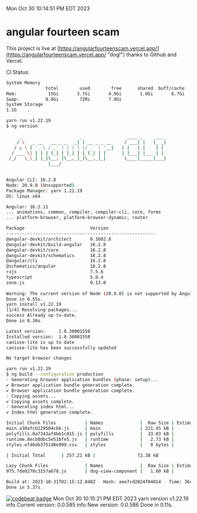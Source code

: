 Mon Oct 30 10:14:51 PM EDT 2023

# angular fourteen scam


This project is live at [https://angularfourteenscam.vercel.app/](https://angularfourteenscam.vercel.app/ "dog!") thanks to Github and Vercel.

CI Status: 

```bash
System Memory
               total        used        free      shared  buff/cache   available
Mem:            15Gi       3.7Gi       4.9Gi       1.0Gi       6.7Gi        10Gi
Swap:          8.0Gi        72Mi       7.9Gi
System Storage
1.1G	.
```
```bash
yarn run v1.22.19
$ ng version

     _                      _                 ____ _     ___
    / \   _ __   __ _ _   _| | __ _ _ __     / ___| |   |_ _|
   / △ \ | '_ \ / _` | | | | |/ _` | '__|   | |   | |    | |
  / ___ \| | | | (_| | |_| | | (_| | |      | |___| |___ | |
 /_/   \_\_| |_|\__, |\__,_|_|\__,_|_|       \____|_____|___|
                |___/
    

Angular CLI: 16.2.8
Node: 20.9.0 (Unsupported)
Package Manager: yarn 1.22.19
OS: linux x64

Angular: 16.2.11
... animations, common, compiler, compiler-cli, core, forms
... platform-browser, platform-browser-dynamic, router

Package                         Version
---------------------------------------------------------
@angular-devkit/architect       0.1602.8
@angular-devkit/build-angular   16.2.8
@angular-devkit/core            16.2.8
@angular-devkit/schematics      16.2.8
@angular/cli                    16.2.8
@schematics/angular             16.2.8
rxjs                            7.5.6
typescript                      5.0.4
zone.js                         0.13.0
    
Warning: The current version of Node (20.9.0) is not supported by Angular.
Done in 0.55s.
yarn install v1.22.19
[1/4] Resolving packages...
success Already up-to-date.
Done in 0.30s.
```
```bash
Latest version:     1.0.30001558
Installed version:  1.0.30001558
caniuse-lite is up to date
caniuse-lite has been successfully updated

No target browser changes
```
```bash
yarn run v1.22.19
$ ng build --configuration production
- Generating browser application bundles (phase: setup)...
✔ Browser application bundle generation complete.
✔ Browser application bundle generation complete.
- Copying assets...
✔ Copying assets complete.
- Generating index html...
✔ Index html generation complete.

Initial Chunk Files           | Names              |  Raw Size | Estimated Transfer Size
main.a30afcb229504cbb.js      | main               | 221.45 kB |                60.45 kB
polyfills.8a7343af4bb1c815.js | polyfills          |  33.03 kB |                10.66 kB
runtime.8ecb8dbc5e51bfe5.js   | runtime            |   2.73 kB |                 1.27 kB
styles.ef46db3751d8e999.css   | styles             |   0 bytes |                       -

| Initial Total      | 257.21 kB |                72.38 kB

Lazy Chunk Files              | Names              |  Raw Size | Estimated Transfer Size
975.7de0278c3157a678.js       | dog-view-component |   1.60 kB |               804 bytes

Build at: 2023-10-31T02:15:12.848Z - Hash: aee7cd2024f04014 - Time: 3646ms
Done in 5.37s.
```
[![codebeat badge](https://codebeat.co/badges/8cb3c84a-d002-4f78-98dd-3540260c751a)](https://codebeat.co/projects/github-com-kfedora-angularfourteenscam-master)
Mon Oct 30 10:15:21 PM EDT 2023
yarn version v1.22.19
info Current version: 0.0.585
info New version: 0.0.586
Done in 0.11s.

